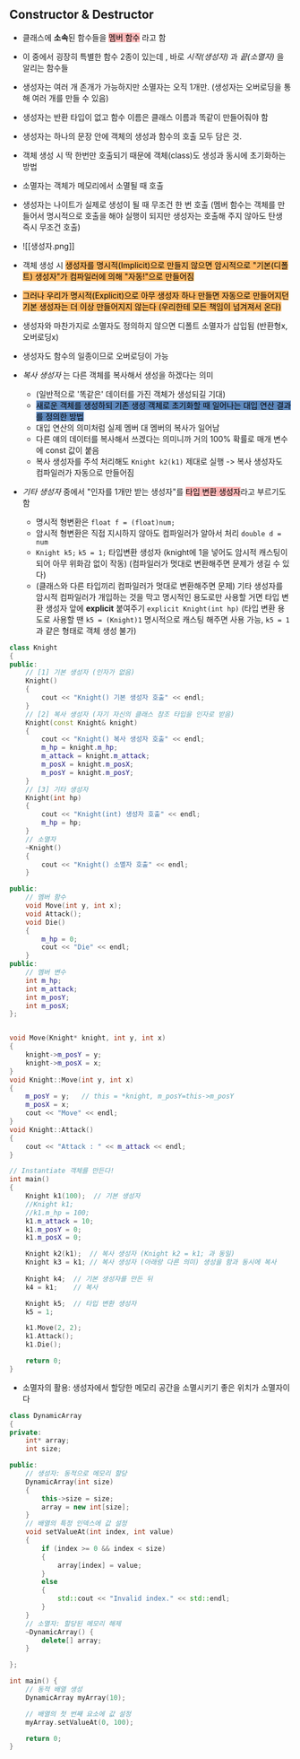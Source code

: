 ## Constructor & Destructor
- 클래스에 **소속**된 함수들을 <mark style="background: #FF898996;">멤버 함수</mark> 라고 함
- 이 중에서 굉장히 특별한 함수 2종이 있는데 , 바로 _시작(생성자)_ 과 _끝(소멸자)_ 을 알리는 함수들
- 생성자는 여러 개 존개가 가능하지만 소멸자는 오직 1개만. (생성자는 오버로딩을 통해 여러 개를 만들 수 있음)
- 생성자는 반환 타입이 없고 함수 이름은 클래스 이름과 똑같이 만들어줘야 함
- 생성자는 하나의 문장 안에 객체의 생성과 함수의 호출 모두 담은 것. 
- 객체 생성 시 딱 한번만 호출되기 때문에 객체(class)도 생성과 동시에 초기화하는 방법
- 소멸자는 객체가 메모리에서 소멸될 때 호출
- 생성자는 나이트가 실제로 생성이 될 때 무조건 한 번 호출 (멤버 함수는 객체를 만들어서 명시적으로 호출을 해야 실행이 되지만 생성자는 호출해 주지 않아도 탄생 즉시 무조건 호출)
- ![[생성자.png]]
- 객체 생성 시 <mark style="background: #FFAB45CF;">생성자를 명시적(Implicit)으로 만들지 않으면 암시적으로 "기본(디폴트) 생성자"가 컴파일러에 의해 "자동!"으로 만들어짐</mark>
- <mark style="background: #FFAB45CF;">그러나 우리가 명시적(Explicit)으로 아무 생성자 하나 만들면 자동으로 만들어지던 기본 생성자는 더 이상 만들어지지 않는다 (우리한테 모든 책임이 넘겨져서 온다)</mark>
- 생성자와 마찬가지로 소멸자도 정의하지 않으면 디폴트 소멸자가 삽입됨 (반환형x, 오버로딩x)
- 생성자도 함수의 일종이므로 오버로딩이 가능

- _복사 생성자_ 는 다른 객체를 복사해서 생성을 하겠다는 의미 
	- (일반적으로 '똑같은' 데이터를 가진 객체가 생성되길 기대)
	- <mark style="background: #0E4F9FA6;">새로운 객체를 생성하되 기존 생성 객체로 초기화할 때 일어나는 대입 연산 결과를 정의한 방법</mark>
	- 대입 연산의 의미처럼 실제 멤버 대 멤버의 복사가 일어남
	- 다른 얘의 데이터를 복사해서 쓰겠다는 의미니까 거의 100% 확률로 매개 변수에 const 값이 붙음
	- 복사 생성자를 주석 처리해도 `Knight k2(k1)` 제대로 실행 -> 복사 생성자도 컴파일러가 자동으로 만들어짐
- _기타 생성자_ 중에서 "인자를 1개만 받는 생성자"를 <mark style="background: #FF898996;">타입 변환 생성자</mark>라고 부르기도 함
	- 명시적 형변환은 `float f = (float)num;`
	- 암시적 형변환은 직접 지시하지 않아도 컴파일러가 알아서 처리 `double d = num`
	- `Knight k5;`  `k5 = 1;` 타입변환 생성자 (knight에 1을 넣어도 암시적 캐스팅이 되어 아무 위화감 없이 작동) (컴파일러가 멋대로 변환해주면 문제가 생길 수 있다)
	- (클래스와 다른 타입끼리 컴파일러가 멋대로 변환해주면 문제) 기타 생성자를 암시적 컴파일러가 개입하는 것을 막고 명시적인 용도로만 사용할 거면 타입 변환 생성자 앞에 **explicit** 붙여주기  `explicit Knight(int hp)` (타입 변환 용도로 사용할 땐 `k5 = (Knight)1` 명시적으로 캐스팅 해주면 사용 가능,  `k5 = 1` 과 같은 형태로 객체 생성 불가)
```cpp
class Knight
{
public:
	// [1] 기본 생성자 (인자가 없음)
	Knight()
	{
		cout << "Knight() 기본 생성자 호출" << endl;
	}
	// [2] 복사 생성자 (자기 자신의 클래스 참조 타입을 인자로 받음)
	Knight(const Knight& knight)
	{
		cout << "Knight() 복사 생성자 호출" << endl;
		m_hp = knight.m_hp;
		m_attack = knight.m_attack;
		m_posX = knight.m_posX;
		m_posY = knight.m_posY;
	}
	// [3] 기타 생성자
	Knight(int hp)
	{
		cout << "Knight(int) 생성자 호출" << endl;
		m_hp = hp;
	}
	// 소멸자
	~Knight()
	{
		cout << "Knight() 소멸자 호출" << endl;
	}

public:
	// 멤버 함수
	void Move(int y, int x);
	void Attack();
	void Die()
	{
		m_hp = 0;
		cout << "Die" << endl;
	}
public:
	// 멤버 변수
	int m_hp;
	int m_attack;
	int m_posY;
	int m_posX;
};


void Move(Knight* knight, int y, int x)
{
	knight->m_posY = y;
	knight->m_posX = x;
}
void Knight::Move(int y, int x)
{
	m_posY = y;   // this = *knight, m_posY=this->m_posY
	m_posX = x;
	cout << "Move" << endl;
}
void Knight::Attack()
{
	cout << "Attack : " << m_attack << endl;
}

// Instantiate 객체를 만든다!
int main()
{
	Knight k1(100);  // 기본 생성자
	//Knight k1;
	//k1.m_hp = 100;
	k1.m_attack = 10;
	k1.m_posY = 0;
	k1.m_posX = 0;

	Knight k2(k1);  // 복사 생성자 (Knight k2 = k1; 과 동일)
	Knight k3 = k1; // 복사 생성자 (아래랑 다른 의미) 생성을 함과 동시에 복사
	
	Knight k4;	// 기본 생성자를 만든 뒤
	k4 = k1;	// 복사

	Knight k5;	// 타입 변환 생성자
	k5 = 1;

	k1.Move(2, 2);
	k1.Attack();
	k1.Die();

	return 0;
}
```

- 소멸자의 활용: 생성자에서 할당한 메모리 공간을 소멸시키기 좋은 위치가 소멸자이다
```cpp
class DynamicArray 
{
private:
	int* array;
	int size;

public:
	// 생성자: 동적으로 메모리 할당
	DynamicArray(int size) 
	{
		this->size = size;
		array = new int[size];
	}
	// 배열의 특정 인덱스에 값 설정
	void setValueAt(int index, int value) 
	{
		if (index >= 0 && index < size) 
		{
			array[index] = value;
		}
		else 
		{
			std::cout << "Invalid index." << std::endl;
		}
	}
	// 소멸자: 할당된 메모리 해제
	~DynamicArray() {
		delete[] array;
	}

};

int main() {
	// 동적 배열 생성
	DynamicArray myArray(10);

	// 배열의 첫 번째 요소에 값 설정
	myArray.setValueAt(0, 100);

	return 0;
}
```